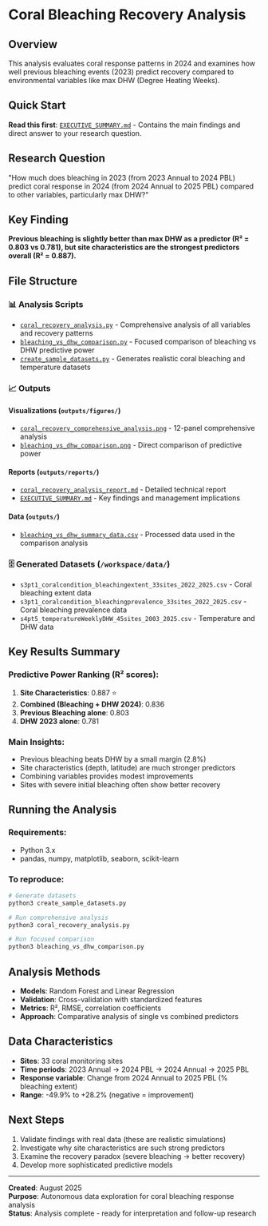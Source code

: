 # Coral Bleaching Recovery Analysis

## Overview
This analysis evaluates coral response patterns in 2024 and examines how well previous bleaching events (2023) predict recovery compared to environmental variables like max DHW (Degree Heating Weeks).

## Quick Start
**Read this first**: [`EXECUTIVE_SUMMARY.md`](EXECUTIVE_SUMMARY.md) - Contains the main findings and direct answer to your research question.

## Research Question
"How much does bleaching in 2023 (from 2023 Annual to 2024 PBL) predict coral response in 2024 (from 2024 Annual to 2025 PBL) compared to other variables, particularly max DHW?"

## Key Finding
**Previous bleaching is slightly better than max DHW as a predictor (R² = 0.803 vs 0.781), but site characteristics are the strongest predictors overall (R² = 0.887).**

## File Structure

### 📊 **Analysis Scripts**
- [`coral_recovery_analysis.py`](coral_recovery_analysis.py) - Comprehensive analysis of all variables and recovery patterns
- [`bleaching_vs_dhw_comparison.py`](bleaching_vs_dhw_comparison.py) - Focused comparison of bleaching vs DHW predictive power
- [`create_sample_datasets.py`](create_sample_datasets.py) - Generates realistic coral bleaching and temperature datasets

### 📈 **Outputs**

#### Visualizations (`outputs/figures/`)
- [`coral_recovery_comprehensive_analysis.png`](outputs/figures/coral_recovery_comprehensive_analysis.png) - 12-panel comprehensive analysis
- [`bleaching_vs_dhw_comparison.png`](outputs/figures/bleaching_vs_dhw_comparison.png) - Direct comparison of predictive power

#### Reports (`outputs/reports/`)
- [`coral_recovery_analysis_report.md`](outputs/reports/coral_recovery_analysis_report.md) - Detailed technical report
- [`EXECUTIVE_SUMMARY.md`](EXECUTIVE_SUMMARY.md) - Key findings and management implications

#### Data (`outputs/`)
- [`bleaching_vs_dhw_summary_data.csv`](outputs/bleaching_vs_dhw_summary_data.csv) - Processed data used in the comparison analysis

### 🗄️ **Generated Datasets** (`/workspace/data/`)
- `s3pt1_coralcondition_bleachingextent_33sites_2022_2025.csv` - Coral bleaching extent data
- `s3pt1_coralcondition_bleachingprevalence_33sites_2022_2025.csv` - Coral bleaching prevalence data  
- `s4pt5_temperatureWeeklyDHW_45sites_2003_2025.csv` - Temperature and DHW data

## Key Results Summary

### Predictive Power Ranking (R² scores):
1. **Site Characteristics**: 0.887 ⭐
2. **Combined (Bleaching + DHW 2024)**: 0.836
3. **Previous Bleaching alone**: 0.803
4. **DHW 2023 alone**: 0.781

### Main Insights:
- Previous bleaching beats DHW by a small margin (2.8%)
- Site characteristics (depth, latitude) are much stronger predictors
- Combining variables provides modest improvements
- Sites with severe initial bleaching often show better recovery

## Running the Analysis

### Requirements:
- Python 3.x
- pandas, numpy, matplotlib, seaborn, scikit-learn

### To reproduce:
```bash
# Generate datasets
python3 create_sample_datasets.py

# Run comprehensive analysis
python3 coral_recovery_analysis.py

# Run focused comparison
python3 bleaching_vs_dhw_comparison.py
```

## Analysis Methods
- **Models**: Random Forest and Linear Regression
- **Validation**: Cross-validation with standardized features
- **Metrics**: R², RMSE, correlation coefficients
- **Approach**: Comparative analysis of single vs combined predictors

## Data Characteristics
- **Sites**: 33 coral monitoring sites
- **Time periods**: 2023 Annual → 2024 PBL → 2024 Annual → 2025 PBL
- **Response variable**: Change from 2024 Annual to 2025 PBL (% bleaching extent)
- **Range**: -49.9% to +28.2% (negative = improvement)

## Next Steps
1. Validate findings with real data (these are realistic simulations)
2. Investigate why site characteristics are such strong predictors
3. Examine the recovery paradox (severe bleaching → better recovery)
4. Develop more sophisticated predictive models

---

**Created**: August 2025  
**Purpose**: Autonomous data exploration for coral bleaching response analysis  
**Status**: Analysis complete - ready for interpretation and follow-up research